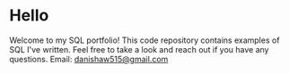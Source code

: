 # Hello
Welcome to my SQL portfolio! This code repository contains examples of SQL I've written. Feel free to take a look and reach out if you have any questions.
Email: danishaw515@gmail.com

